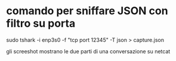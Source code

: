 # comando per sniffare JSON con filtro su porta

sudo tshark -i enp3s0 -f "tcp port 12345" -T json > capture.json

gli screeshot mostrano le due parti di una conversazione su netcat